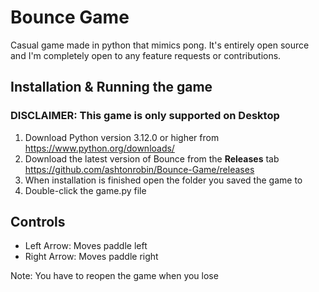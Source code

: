 # Bounce Game
Casual game made in python that mimics pong. It's entirely open source
and I'm completely open to any feature requests or contributions.

## Installation & Running the game
### DISCLAIMER: This game is only supported on Desktop
1. Download Python version 3.12.0 or higher from https://www.python.org/downloads/
2. Download the latest version of Bounce from the **Releases** tab https://github.com/ashtonrobin/Bounce-Game/releases
3. When installation is finished open the folder you saved the game to
4. Double-click the game.py file

## Controls
* Left Arrow: Moves paddle left
* Right Arrow: Moves paddle right

Note: You have to reopen the game when you lose

